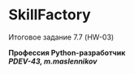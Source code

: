 # SkillFactory
Итоговое задание 7.7 (HW-03)

<b>Профессия Python-разработчик<b><br>
<i><b>PDEV-43, m.maslennikov</b></i>
